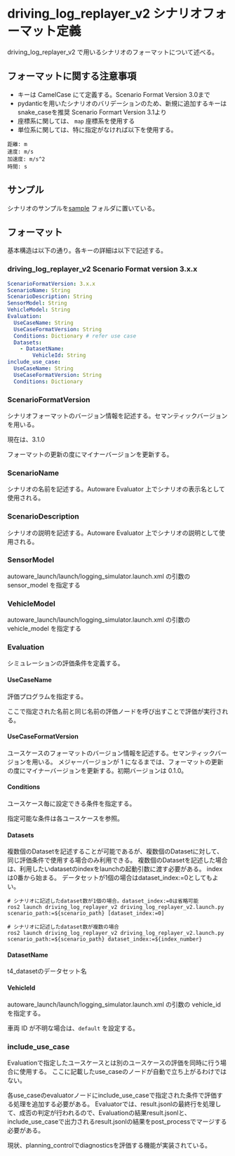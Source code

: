 # driving_log_replayer_v2 シナリオフォーマット定義

driving_log_replayer_v2 で用いるシナリオのフォーマットについて述べる。

## フォーマットに関する注意事項

- キーは CamelCase にて定義する。Scenario Format Version 3.0まで
- pydanticを用いたシナリオのバリデーションのため、新規に追加するキーはsnake_caseを推奨 Scenario Formart Version 3.1より
- 座標系に関しては、 `map` 座標系を使用する
- 単位系に関しては、特に指定がなければ以下を使用する。

```shell
距離: m
速度: m/s
加速度: m/s^2
時間: s
```

## サンプル

シナリオのサンプルを[sample](https://github.com/tier4/driving_log_replayer_v2/tree/develop/sample) フォルダに置いている。

## フォーマット

基本構造は以下の通り。各キーの詳細は以下で記述する。

### driving_log_replayer_v2 Scenario Format version 3.x.x

```yaml
ScenarioFormatVersion: 3.x.x
ScenarioName: String
ScenarioDescription: String
SensorModel: String
VehicleModel: String
Evaluation:
  UseCaseName: String
  UseCaseFormatVersion: String
  Conditions: Dictionary # refer use case
  Datasets:
    - DatasetName:
        VehicleId: String
include_use_case:
  UseCaseName: String
  UseCaseFormatVersion: String
  Conditions: Dictionary
```

### ScenarioFormatVersion

シナリオフォーマットのバージョン情報を記述する。セマンティックバージョンを用いる。

現在は、3.1.0

フォーマットの更新の度にマイナーバージョンを更新する。

### ScenarioName

シナリオの名前を記述する。Autoware Evaluator 上でシナリオの表示名として使用される。

### ScenarioDescription

シナリオの説明を記述する。Autoware Evaluator 上でシナリオの説明として使用される。

### SensorModel

autoware_launch/launch/logging_simulator.launch.xml の引数の sensor_model を指定する

### VehicleModel

autoware_launch/launch/logging_simulator.launch.xml の引数の vehicle_model を指定する

### Evaluation

シミュレーションの評価条件を定義する。

#### UseCaseName

評価プログラムを指定する。

ここで指定された名前と同じ名前の評価ノードを呼び出すことで評価が実行される。

#### UseCaseFormatVersion

ユースケースのフォーマットのバージョン情報を記述する。セマンティックバージョンを用いる。
メジャーバージョンが 1 になるまでは、フォーマットの更新の度にマイナーバージョンを更新する。初期バージョンは 0.1.0。

#### Conditions

ユースケース毎に設定できる条件を指定する。

指定可能な条件は各ユースケースを参照。

#### Datasets

複数個のDatasetを記述することが可能であるが、複数個のDatasetに対して、同じ評価条件で使用する場合のみ利用できる。
複数個のDatasetを記述した場合は、利用したいdatasetのindexをlaunchの起動引数に渡す必要がある。
indexは0番から始まる。
データセットが1個の場合はdataset_index:=0としてもよい。

```shell
# シナリオに記述したdataset数が1個の場合。dataset_index:=0は省略可能
ros2 launch driving_log_replayer_v2 driving_log_replayer_v2.launch.py scenario_path:=${scenario_path} [dataset_index:=0]

# シナリオに記述したdataset数が複数の場合
ros2 launch driving_log_replayer_v2 driving_log_replayer_v2.launch.py scenario_path:=${scenario_path} dataset_index:=${index_number}
```

#### DatasetName

t4_datasetのデータセット名

#### VehicleId

autoware_launch/launch/logging_simulator.launch.xml の引数の vehicle_id を指定する。

車両 ID が不明な場合は、`default` を設定する。

### include_use_case

Evaluationで指定したユースケースとは別のユースケースの評価を同時に行う場合に使用する。
ここに記載したuse_caseのノードが自動で立ち上がるわけではない。

各use_caseのevaluatorノードにinclude_use_caseで指定された条件で評価する処理を追加する必要がある。
Evaluatorでは、result.jsonlの最終行を処理して、成否の判定が行われるので、Evaluationの結果result.jsonlと、include_use_caseで出力されるresult.jsonlの結果をpost_processでマージする必要がある。

現状、planning_controlでdiagnosticsを評価する機能が実装されている。

